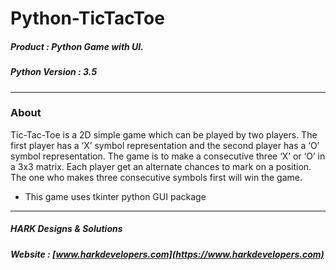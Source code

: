 # Python-TicTacToe

##### Product : Python Game with UI.
##### Python Version : 3.5
***
### About
Tic-Tac-Toe is a 2D simple game which can be played by two players. The first player has a ‘X’ symbol representation and the second player has a ‘O’ symbol representation. The game is to make a consecutive three ‘X’ or ‘O’ in a 3x3 matrix. Each player get an alternate chances to mark on a position. The one who makes three consecutive symbols first will win the game.

* This game uses tkinter python GUI package
***
##### HARK Designs & Solutions
##### Website : [www.harkdevelopers.com](https://www.harkdevelopers.com)

